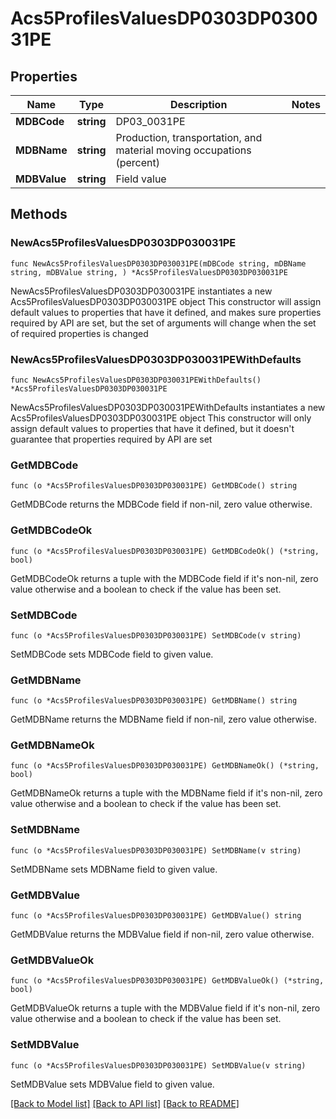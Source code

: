 # Acs5ProfilesValuesDP0303DP030031PE

## Properties

Name | Type | Description | Notes
------------ | ------------- | ------------- | -------------
**MDBCode** | **string** | DP03_0031PE | 
**MDBName** | **string** | Production, transportation, and material moving occupations (percent) | 
**MDBValue** | **string** | Field value | 

## Methods

### NewAcs5ProfilesValuesDP0303DP030031PE

`func NewAcs5ProfilesValuesDP0303DP030031PE(mDBCode string, mDBName string, mDBValue string, ) *Acs5ProfilesValuesDP0303DP030031PE`

NewAcs5ProfilesValuesDP0303DP030031PE instantiates a new Acs5ProfilesValuesDP0303DP030031PE object
This constructor will assign default values to properties that have it defined,
and makes sure properties required by API are set, but the set of arguments
will change when the set of required properties is changed

### NewAcs5ProfilesValuesDP0303DP030031PEWithDefaults

`func NewAcs5ProfilesValuesDP0303DP030031PEWithDefaults() *Acs5ProfilesValuesDP0303DP030031PE`

NewAcs5ProfilesValuesDP0303DP030031PEWithDefaults instantiates a new Acs5ProfilesValuesDP0303DP030031PE object
This constructor will only assign default values to properties that have it defined,
but it doesn't guarantee that properties required by API are set

### GetMDBCode

`func (o *Acs5ProfilesValuesDP0303DP030031PE) GetMDBCode() string`

GetMDBCode returns the MDBCode field if non-nil, zero value otherwise.

### GetMDBCodeOk

`func (o *Acs5ProfilesValuesDP0303DP030031PE) GetMDBCodeOk() (*string, bool)`

GetMDBCodeOk returns a tuple with the MDBCode field if it's non-nil, zero value otherwise
and a boolean to check if the value has been set.

### SetMDBCode

`func (o *Acs5ProfilesValuesDP0303DP030031PE) SetMDBCode(v string)`

SetMDBCode sets MDBCode field to given value.


### GetMDBName

`func (o *Acs5ProfilesValuesDP0303DP030031PE) GetMDBName() string`

GetMDBName returns the MDBName field if non-nil, zero value otherwise.

### GetMDBNameOk

`func (o *Acs5ProfilesValuesDP0303DP030031PE) GetMDBNameOk() (*string, bool)`

GetMDBNameOk returns a tuple with the MDBName field if it's non-nil, zero value otherwise
and a boolean to check if the value has been set.

### SetMDBName

`func (o *Acs5ProfilesValuesDP0303DP030031PE) SetMDBName(v string)`

SetMDBName sets MDBName field to given value.


### GetMDBValue

`func (o *Acs5ProfilesValuesDP0303DP030031PE) GetMDBValue() string`

GetMDBValue returns the MDBValue field if non-nil, zero value otherwise.

### GetMDBValueOk

`func (o *Acs5ProfilesValuesDP0303DP030031PE) GetMDBValueOk() (*string, bool)`

GetMDBValueOk returns a tuple with the MDBValue field if it's non-nil, zero value otherwise
and a boolean to check if the value has been set.

### SetMDBValue

`func (o *Acs5ProfilesValuesDP0303DP030031PE) SetMDBValue(v string)`

SetMDBValue sets MDBValue field to given value.



[[Back to Model list]](../README.md#documentation-for-models) [[Back to API list]](../README.md#documentation-for-api-endpoints) [[Back to README]](../README.md)


